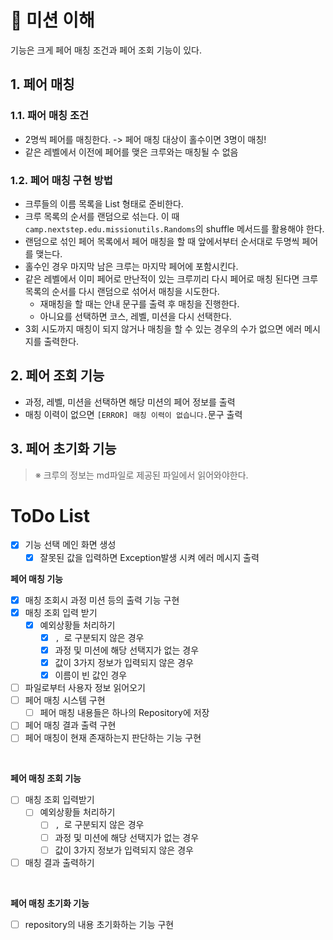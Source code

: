 # 🎯 미션 이해
기능은 크게 페어 매칭 조건과 페어 조회 기능이 있다.
## 1. 페어 매칭
### 1.1. 패어 매칭 조건
- 2명씩 페어를 매칭한다.
  -> 페어 매칭 대상이 홀수이면 3명이 매칭!
- 같은 레벨에서 이전에 페어를 맺은 크루와는 매칭될 수 없음

### 1.2. 페어 매칭 구현 방법
- 크루들의 이름 목록을 List<String> 형태로 준비한다.
- 크루 목록의 순서를 랜덤으로 섞는다. 이 때 `camp.nextstep.edu.missionutils.Randoms`의 shuffle 메서드를 활용해야 한다.
- 랜덤으로 섞인 페어 목록에서 페어 매칭을 할 때 앞에서부터 순서대로 두명씩 페어를 맺는다.
- 홀수인 경우 마지막 남은 크루는 마지막 페어에 포함시킨다.
- 같은 레벨에서 이미 페어로 만난적이 있는 크루끼리 다시 페어로 매칭 된다면 크루 목록의 순서를 다시 랜덤으로 섞어서 매칭을 시도한다.
    - 재매칭을 할 때는 안내 문구를 출력 후 매칭을 진행한다.
    - 아니요를 선택하면 코스, 레벨, 미션을 다시 선택한다.
- 3회 시도까지 매칭이 되지 않거나 매칭을 할 수 있는 경우의 수가 없으면 에러 메시지를 출력한다.

## 2. 페어 조회 기능
- 과정, 레벨, 미션을 선택하면 해당 미션의 페어 정보를 출력
- 매칭 이력이 없으면 `[ERROR] 매칭 이력이 없습니다.`문구 출력

## 3. 페어 초기화 기능

> ※ 크루의 정보는 md파일로 제공된 파일에서 읽어와야한다.


# ToDo List
* [X] 기능 선택 메인 화면 생성
    * [X] 잘못된 값을 입력하면 Exception발생 시켜 에러 메시지 출력
      <br>

**페어 매칭 기능**
* [X] 매칭 조회시 과정 미션 등의 출력 기능 구현
* [X] 매칭 조회 입력 받기
    * [X] 예외상황들 처리하기
        * [X] `, `로 구분되지 않은 경우
        * [X] 과정 및 미션에 해당 선택지가 없는 경우
        * [X] 값이 3가지 정보가 입력되지 않은 경우
        * [X] 이름이 빈 값인 경우
* [ ] 파일로부터 사용자 정보 읽어오기
* [ ] 페어 매칭 시스템 구현
    * [ ] 페어 매칭 내용들은 하나의 Repository에 저장
* [ ] 페어 매칭 결과 출력 구현
* [ ] 페어 매칭이 현재 존재하는지 판단하는 기능 구현

<br>

**페어 매칭 조회 기능**
* [ ] 매칭 조회 입력받기
    * [ ] 예외상황들 처리하기
        * [ ] `, `로 구분되지 않은 경우
        * [ ] 과정 및 미션에 해당 선택지가 없는 경우
        * [ ] 값이 3가지 정보가 입력되지 않은 경우
* [ ] 매칭 결과 출력하기

<br>

**페어 매칭 초기화 기능**
* [ ] repository의 내용 초기화하는 기능 구현

